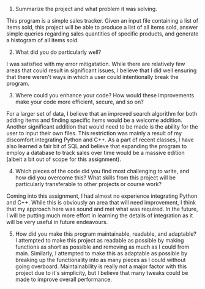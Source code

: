 1. Summarize the project and what problem it was solving.

  This program is a simple sales tracker. Given an input file containing a list of items sold, this project will be able to produce a list of all items sold, answer simple queries regarding sales quantities of specific products, and generate a histogram of all items sold.

2. What did you do particularly well?

  I was satisfied with my error mitigatation. While there are relatively few areas that could result in significant issues, I believe that I did well ensuring that there weren't ways in which a user could intentionally break the program. 

3. Where could you enhance your code? How would these improvements make your code more efficient, secure, and so on?

  For a larger set of data, I believe that an improved search algorithm for both adding items and finding specific items would be a welcome addition. Another significant addition that would need to be made is the ability for the user to input their own files. This restriction was mainly a result of my discomfort integrating Python and C++.
  As a part of recent classes, I have also learned a fair bit of SQL and believe that expanding the program to employ a database to track sales over time would be a massive edition (albeit a bit out of scope for this assignment).

4. Which pieces of the code did you find most challenging to write, and how did you overcome this? What skills from this project will be particularly transferable to other projects or course work?

  Coming into this assignment, I had almost no experience integrating Python and C++. While this is obviously an area that will need improvement, I think that my approach here was sound and met what was required. In the future, I will be putting much more effort in learning the details of integration as it will be very useful in future endeavours.

5. How did you make this program maintainable, readable, and adaptable?
  I attempted to make this project as readable as possible by making functions as short as possible and removing as much as I could from main. Similarly, I attempted to make this as adaptable as possible by breaking up the functionality into as many pieces as I could without going overboard. Maintainability is really not a major factor with this project due to it's simplicity, but I believe that many tweaks could be made to improve overall performance.
